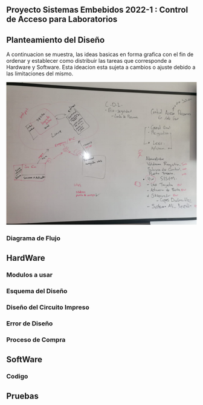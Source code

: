 ## Proyecto Sistemas Embebidos 2022-1 : Control de Acceso para Laboratorios
## Planteamiento del Diseño
A continuacion se muestra, las ideas basicas en forma grafica con el fin de ordenar y establecer como  distribuir las tareas que corresponde a Hardware y Software. Esta ideacion esta sujeta a cambios o ajuste debido a las limitaciones del mismo.

![IdeasBasicas](./Documentacion/Imagenes/Ideacion.jpeg)

### Diagrama de Flujo
## HardWare
### Modulos a usar
### Esquema del Diseño
### Diseño del Circuito Impreso
### Error de Diseño
### Proceso de Compra
## SoftWare
### Codigo
## Pruebas
